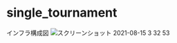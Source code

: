 # single_tournament

インフラ構成図
![スクリーンショット 2021-08-15 3 32 53](https://user-images.githubusercontent.com/8272683/129456972-d3190045-61ce-4691-b7f2-9c00fd6db9f2.png)
